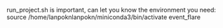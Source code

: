 run_project.sh is important, can let you know the environment you need:
source /home/lanpoknlanpokn/miniconda3/bin/activate event_flare
